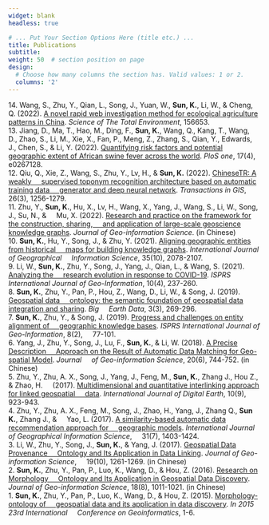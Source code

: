```yaml
---
widget: blank
headless: true

# ... Put Your Section Options Here (title etc.) ...
title: Publications
subtitle:
weight: 50  # section position on page
design:
  # Choose how many columns the section has. Valid values: 1 or 2.
  columns: '2'
---
```

14\. Wang, S., Zhu, Y., Qian, L., Song, J., Yuan, W., **Sun, K.**, Li, W., & Cheng, Q. (2022). [A novel rapid web investigation method for ecological agriculture patterns in China](https://www.sciencedirect.com/science/article/abs/pii/S0048969722037500). *Science of The Total Environment*, 156653.   
13\. Jiang, D., Ma, T., Hao, M., Ding, F., **Sun, K.**, Wang, Q., Kang, T., Wang, D., Zhao, S., Li, M., Xie, X., Fan, P., Meng, Z., Zhang, S., Qian, Y., Edwards, J., Chen, S., & Li, Y. (2022). [Quantifying risk factors and potential geographic extent of African swine fever across the world](https://github.com/sunkai-8304/papers/blob/main/journal.pone.0267128.pdf). *PloS one*, 17(4), e0267128.  
12\. Qiu, Q., Xie, Z., Wang, S., Zhu, Y., Lv, H., & **Sun, K.** (2022). [ChineseTR: A weakly &nbsp;&nbsp;&nbsp;&nbsp;supervised toponym recognition architecture based on automatic training data &nbsp;&nbsp;&nbsp;&nbsp;generator and deep neural network](https://onlinelibrary.wiley.com/doi/abs/10.1111/tgis.12902). *Transactions in GIS*, 26(3), 1256-1279.  
11\. Zhu, Y., **Sun, K.**, Hu, X., Lv, H., Wang, X., Yang, J., Wang, S., Li, W., Song, J., Su, N., & &nbsp;&nbsp;&nbsp;&nbsp;Mu, X. (2022). [Research and practice on the framework for the construction, sharing, &nbsp;&nbsp;&nbsp;&nbsp;and application of large-scale geoscience knowledge graphs](https://kns.cnki.net/kcms2/article/abstract?v=3uoqIhG8C45S0n9fL2suRadTyEVl2pW9UrhTDCdPD67jdIgJEUBVkpQ5fGS3jVevqCkUg_VgLBSQVAJbnaHaqmvIY68tyL8t&uniplatform=NZKPT). *Journal of Geo-information Science*. (in Chinese)    
10\. **Sun, K.**, Hu, Y., Song, J., & Zhu, Y. (2021). [Aligning geographic entities from historical &nbsp;&nbsp;&nbsp;&nbsp;maps for building knowledge graphs](https://github.com/sunkai-8304/papers/blob/main/2020_IJGIS_MapGraph.pdf). *International Journal of Geographical &nbsp;&nbsp;&nbsp;&nbsp;Information Science*, 35(10), 2078-2107.  
9\. Li, W., **Sun, K.**, Zhu, Y., Song, J., Yang, J., Qian, L., & Wang, S. (2021). [Analyzing the &nbsp;&nbsp;&nbsp;&nbsp;research evolution in response to COVID-19](https://github.com/sunkai-8304/papers/blob/main/ijgi-10-00237.pdf). *ISPRS International Journal of Geo-Information*, 10(4), 237-260.  
8\. **Sun, K.**, Zhu, Y., Pan, P., Hou, Z., Wang, D., Li, W., & Song, J. (2019). [Geospatial data &nbsp;&nbsp;&nbsp;&nbsp;ontology: the semantic foundation of geospatial data integration and sharing](https://github.com/sunkai-8304/papers/blob/main/Geoontology.pdf). *Big &nbsp;&nbsp;&nbsp;&nbsp;Earth Data*, 3(3), 269-296.  
7\.  **Sun, K.**, Zhu, Y., & Song, J. (2019). [Progress and challenges on entity alignment of &nbsp;&nbsp;&nbsp;&nbsp;geographic knowledge bases](https://github.com/sunkai-8304/papers/blob/main/ijgi-08-00077-v2.pdf). *ISPRS International Journal of Geo-Information*, 8(2), &nbsp;&nbsp;&nbsp;&nbsp;77-101.  
6\. Yang, J., Zhu, Y., Song, J., Lu, F., **Sun, K.**, & Li, W. (2018). [A Precise Description &nbsp;&nbsp;&nbsp;&nbsp;Approach on the Result of Automatic Data Matching for Geo-spatial Model](https://kns.cnki.net/kcms2/article/abstract?v=3uoqIhG8C44YLTlOAiTRKibYlV5Vjs7i0-kJR0HYBJ80QN9L51zrPyIFJyFxI5zlN7gx9OKK2HHyUoZRXb3edemsgjEfCX6O&uniplatform=NZKPT). *Journal &nbsp;&nbsp;&nbsp;&nbsp;of Geo-information Science*, 20(6), 744-752. (in Chinese)  
5\. Zhu, Y., Zhu, A. X., Song, J., Yang, J., Feng, M., **Sun, K.**, Zhang J., Hou Z., & Zhao, H. &nbsp;&nbsp;&nbsp;&nbsp;(2017). [Multidimensional and quantitative interlinking approach for linked geospatial &nbsp;&nbsp;&nbsp;&nbsp;data](https://www.tandfonline.com/doi/full/10.1080/17538947.2016.1266041). *International Journal of Digital Earth*, 10(9), 923-943.  
4\. Zhu, Y., Zhu, A. X., Feng, M., Song, J., Zhao, H., Yang, J., Zhang Q., **Sun K.**, Zhang J., & &nbsp;&nbsp;&nbsp;&nbsp;Yao, L. (2017). [A similarity-based automatic data recommendation approach for &nbsp;&nbsp;&nbsp;&nbsp;geographic models](https://www.tandfonline.com/doi/abs/10.1080/13658816.2017.1300805). *International Journal of Geographical Information Science*, &nbsp;&nbsp;&nbsp;&nbsp;31(7), 1403-1424.  
3\. Li, W., Zhu, Y., Song, J., **Sun, K.**, & Yang, J. (2017). [Geospatial Data Provenance &nbsp;&nbsp;&nbsp;&nbsp;Ontology and Its Application in Data Linking](https://kns.cnki.net/kcms2/article/abstract?v=3uoqIhG8C44YLTlOAiTRKibYlV5Vjs7iAEhECQAQ9aTiC5BjCgn0RqcmulMbC3muQwUoKz1vcBXO_KgC89mXb12XpTWDiRZq&uniplatform=NZKPT). *Journal of Geo-information Science*, &nbsp;&nbsp;&nbsp;&nbsp;19(10), 1261-1269. (in Chinese)  
2\. **Sun, K.**, Zhu, Y., Pan, P., Luo, K., Wang, D., & Hou, Z. (2016). [Research on Morphology &nbsp;&nbsp;&nbsp;&nbsp;Ontology and Its Application in Geospatial Data Discovery](https://kns.cnki.net/kcms2/article/abstract?v=3uoqIhG8C44YLTlOAiTRKibYlV5Vjs7ijP0rjQD-AVm8oHBO0FTadgaYSZNlZqmZKss_73E-6hrtWwPtIa5i6YxW5rxa-PZT&uniplatform=NZKPT). *Journal of Geo-information Science*, 18(8), 1011-1021. (in Chinese)  
1\.	**Sun, K.**, Zhu, Y., Pan, P., Luo, K., Wang, D., & Hou, Z. (2015). [Morphology-ontology of &nbsp;&nbsp;&nbsp;&nbsp;geospatial data and its application in data discovery](https://ieeexplore.ieee.org/document/7378640). *In 2015 23rd International &nbsp;&nbsp;&nbsp;&nbsp;Conference on Geoinformatics*, 1-6.

